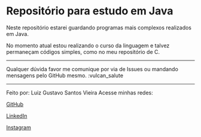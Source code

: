 # Repositório para estudo em Java

Neste repositório estarei guardando programas mais complexos realizados em Java.

No momento atual estou realizando o curso da linguagem e talvez permaneçam códigos simples, como no meu repositório de C.

---

Qualquer dúvida favor me comunique por via de Issues ou mandando mensagens pelo GitHub mesmo. :vulcan_salute

---

Feito por: Luiz Gustavo Santos Vieira
Acesse minhas redes:

[GitHub](https://github.com/LuizVieira11)

[LinkedIn](https://www.linkedin.com/in/luiz-gustavo-santos-vieira-b78031260/)

[Instagram](https://www.instagram.com/luizsv11/)